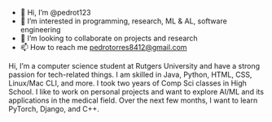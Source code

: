 - 👋 Hi, I’m @pedrot123
- 👀 I’m interested in programming, research, ML & AL, software engineering
- 💞️ I’m looking to collaborate on projects and research
- 📫 How to reach me pedrotorres8412@gmail.com

Hi, I’m a computer science student at Rutgers University and have a strong passion for tech-related things. I am skilled in Java, Python, HTML, CSS, Linux/Mac CLI, and more. I took two years of Comp Sci classes in High School. I like to work on personal projects and want to explore AI/ML and its applications in the medical field. Over the next few months, I want to learn PyTorch, Django, and C++.


<!---
pedrot123/pedrot123 is a ✨ special ✨ repository because its `README.md` (this file) appears on your GitHub profile.
You can click the Preview link to take a look at your changes.
--->
